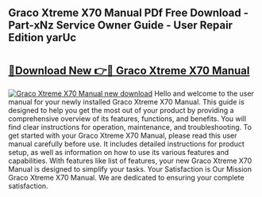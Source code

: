 ## Graco Xtreme X70 Manual PDf Free Download - Part-xNz Service Owner Guide - User Repair Edition yarUc

# <h2><a href="http://bc25021.oget.top/?id=Graco+Xtreme+X70+Manual">🔗Download New 👉🔴 Graco Xtreme X70 Manual</a></h2>

[![Graco Xtreme X70 Manual new download](https://i.imgur.com/5g1atiW.png)](http://bc25021.oget.top/?id=Graco+Xtreme+X70+Manual)
Hello and welcome to the user manual for your newly installed Graco Xtreme X70 Manual. This guide is designed to help you get the most out of your product by providing a comprehensive overview of its features, functions, and benefits. You will find clear instructions for operation, maintenance, and troubleshooting. To get started with your Graco Xtreme X70 Manual, please read this user manual carefully before use. It includes detailed instructions for product setup, as well as information on how to use its various features and capabilities. With features like list of features, your new Graco Xtreme X70 Manual is designed to simplify your tasks. Your Satisfaction is Our Mission Graco Xtreme X70 Manual. We are dedicated to ensuring your complete satisfaction.
